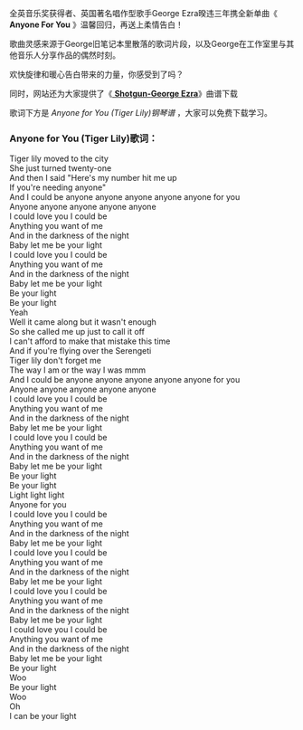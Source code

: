 

全英音乐奖获得者、英国著名唱作型歌手George Ezra暌违三年携全新单曲《 **Anyone For You** 》温馨回归，再送上柔情告白！

歌曲灵感来源于George旧笔记本里散落的歌词片段，以及George在工作室里与其他音乐人分享作品的偶然时刻。

欢快旋律和暖心告白带来的力量，你感受到了吗？

同时，网站还为大家提供了《[ **Shotgun-George Ezra**](Music-9974-Shotgun-George-Ezra.html
"Shotgun-George Ezra")》曲谱下载

歌词下方是 _Anyone for You (Tiger Lily)钢琴谱_ ，大家可以免费下载学习。

### Anyone for You (Tiger Lily)歌词：

Tiger lily moved to the city  
She just turned twenty-one  
And then I said "Here's my number hit me up  
If you're needing anyone"  
And I could be anyone anyone anyone anyone anyone for you  
Anyone anyone anyone anyone anyone  
I could love you I could be  
Anything you want of me  
And in the darkness of the night  
Baby let me be your light  
I could love you I could be  
Anything you want of me  
And in the darkness of the night  
Baby let me be your light  
Be your light  
Be your light  
Yeah  
Well it came along but it wasn't enough  
So she called me up just to call it off  
I can't afford to make that mistake this time  
And if you're flying over the Serengeti  
Tiger lily don't forget me  
The way I am or the way I was mmm  
And I could be anyone anyone anyone anyone anyone for you  
Anyone anyone anyone anyone anyone  
I could love you I could be  
Anything you want of me  
And in the darkness of the night  
Baby let me be your light  
I could love you I could be  
Anything you want of me  
And in the darkness of the night  
Baby let me be your light  
Be your light  
Be your light  
Light light light  
Anyone for you  
I could love you I could be  
Anything you want of me  
And in the darkness of the night  
Baby let me be your light  
I could love you I could be  
Anything you want of me  
And in the darkness of the night  
Baby let me be your light  
I could love you I could be  
Anything you want of me  
And in the darkness of the night  
Baby let me be your light  
I could love you I could be  
Anything you want of me  
And in the darkness of the night  
Baby let me be your light  
Be your light  
Woo  
Be your light  
Woo  
Oh  
I can be your light

